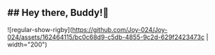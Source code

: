 ## ## Hey there, Buddy!👋
![regular-show-rigby](https://github.com/Joy-024/Joy-024/assets/162464115/bc0c68d9-c5db-4855-9c2d-629f2423473c | width="200")

<!--
**Joy-024/Joy-024** is a ✨ _special_ ✨ repository because its `README.md` (this file) appears on your GitHub profile.

Here are some ideas to get you started:

- 🔭 I’m currently working on ...
- 🌱 I’m currently learning ...
- 👯 I’m looking to collaborate on ...
- 🤔 I’m looking for help with ...
- 💬 Ask me about ...
- 📫 How to reach me: ...
- 😄 Pronouns: ...
- ⚡ Fun fact: ...
-->
